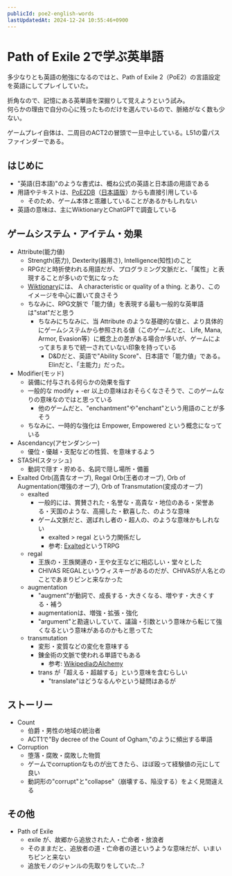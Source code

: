 ```yaml
---
publicId: poe2-english-words
lastUpdatedAt: 2024-12-24 10:55:46+0900
---
```


# Path of Exile 2で学ぶ英単語

多少なりとも英語の勉強になるのではと、Path of Exile 2（PoE2）の言語設定を英語にしてプレイしていた。

折角なので、記憶にある英単語を深掘りして覚えようという試み。  
何らかの理由で自分の心に残ったものだけを選んでいるので、脈絡がなく数も少ない。

ゲームプレイ自体は、二周目のACT2の冒頭で一旦中止している。L51の雷パスファインダーである。

## はじめに

- "英語(日本語)"のような書式は、概ね公式の英語と日本語の用語である
- 用語やテキストは、[PoE2DB](https://poe2db.tw/)（[日本語版](https://poe2db.tw/jp/)）からも直接引用している
  - そのため、ゲーム本体と乖離していることがあるかもしれない
- 英語の意味は、主にWiktionaryとChatGPTで調査している

## ゲームシステム・アイテム・効果

- Attribute(能力値)
  - Strength(筋力), Dexterity(器用さ), Intelligence(知性)のこと
  - RPGだと時折使われる用語だが、プログラミング文脈だと、「属性」と表現することが多いので気になった
  - [Wiktionary](https://en.wiktionary.org/wiki/attribute)には、 A characteristic or quality of a thing. とあり、このイメージを中心に置いて良さそう
  - ちなみに、RPG文脈で「能力値」を表現する最も一般的な英単語は"stat"だと思う
    - ちなみにちなみに、当 Attribute のような基礎的な値と、より具体的にゲームシステムから参照される値（このゲームだと、 Life, Mana, Armor, Evasion等）に概念上の差がある場合が多いが、ゲームによってまちまちで統一されていない印象を持っている
      - D&Dだと、英語で"Ability Score"、日本語で「能力値」である。Elinだと、「主能力」だった。
- Modifier(モッド)
  - 装備に付与される何らかの効果を指す
  - 一般的な modify + -er 以上の意味はおそらくなさそうで、このゲームなりの意味なのではと思っている
    - 他のゲームだと、"enchantment"や"enchant"という用語のことが多そう
  - ちなみに、一時的な強化は Empower, Empowered という概念になっている
- Ascendancy(アセンダンシー)
  - 優位・優越・支配などの性質、を意味するよう
- STASH(スタッシュ)
  - 動詞で隠す・貯める、名詞で隠し場所・備蓄
- Exalted Orb(高貴なオーブ), Regal Orb(王者のオーブ), Orb of Augmentation(増強のオーブ), Orb of Transmutation(変成のオーブ)
  - exalted
    - 一般的には、賞賛された・名誉な・高貴な・地位のある・栄誉ある・天国のような、高揚した・歓喜した、のような意味
    - ゲーム文脈だと、選ばれし者の・超人の、のような意味かもしれない
      - exalted > regal という力関係だし
      - 参考: [Exalted](https://en.wikipedia.org/wiki/Exalted)というTRPG
  - regal
    - 王族の・王族関連の・王や女王などに相応しい・堂々とした
    - CHIVAS REGALというウィスキーがあるのだが、CHIVASが人名とのことであまりピンと来なかった
  - augmentation
    - "augment"が動詞で、成長する・大きくなる、増やす・大きくする・補う
    - augmentationは、増強・拡張・強化
    - "argument"と勘違いしていて、議論・引数という意味から転じて強くなるという意味があるのかもと思ってた
  - transmutation
    - 変形・変質などの変化を意味する
    - 錬金術の文脈で使われる単語でもある
      - 参考: [WikipediaのAlchemy](https://en.wikipedia.org/wiki/Alchemy)
    - trans が「超える・超越する」という意味を含むらしい
      - "translate"はどうなるんやという疑問はあるが

## ストーリー

- Count
  - 伯爵・男性の地域の統治者
  - ACT1で"By decree of the Count of Ogham,"のように頻出する単語
- Corruption
  - 堕落・腐敗・腐敗した物質
  - ゲームでcorruptionなものが出てきたら、ほぼ殴って経験値の元にして良い
  - 動詞形の"corrupt"と"collapse"（崩壊する、陥没する）をよく見間違える

## その他

- Path of Exile
  - exile が、故郷から追放された人・亡命者・放浪者
  - そのままだと、追放者の道・亡命者の道というような意味だが、いまいちピンと来ない
  - 追放モノのジャンルの先取りをしていた...?
